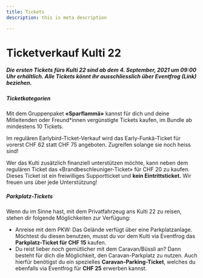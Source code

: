 ```yaml
---
title: Tickets
description: this is meta description

---
```

# Ticketverkauf Kulti 22

##### Die ersten Tickets fürs Kulti 22 sind ab dem 4. September, 2021 um 09:00 Uhr erhältlich. Alle Tickets könnt ihr ausschliesslich über Eventfrog (Link) beziehen.

##### **Ticketkategorien** 

Mit dem Gruppenpaket **«Sparflammä»** kannst für dich und deine Mitleitenden oder Freund*innen vergünstigte Tickets kaufen, im Bundle ab mindestens 10 Tickets. 

Im regulären Earlybird-Ticket-Verkauf wird das Early-Funkä-Ticket für vorerst CHF 62 statt CHF 75 angeboten. Zugreifen solange sie noch heiss sind!

Wer das Kulti zusätzlich finanziell unterstützen möchte, kann neben dem regulären Ticket das «Brandbeschleuniger-Ticket» für CHF 20 zu kaufen. Dieses Ticket ist ein freiwilliges Supportticket und **kein Eintrittsticket.** Wir freuen uns über jede Unterstützung!

##### **Parkplatz-Tickets**

Wenn du im Sinne hast, mit dem Privatfahrzeug ans Kulti 22 zu reisen, stehen dir folgende Möglichkeiten zur Verfügung: 

* Anreise mit dem PKW: Das Gelände verfügt über eine Parkplatzanlage. Möchtest du diesen benutzen, musst du vor dem Kulti via Eventfrog das **Parkplatz-Ticket für CHF 15** kaufen.
* Du reist lieber _noch_ gemütlicher mit dem Caravan/Büssli an? Dann besteht für dich die Möglichkeit, den Caravan-Parkplatz zu nutzen. Auch hierfür benötigst du ein spezielles **Caravan-Parking-Ticket**, welches du ebenfalls via Eventfrog für **CHF 25** erwerben kannst.
